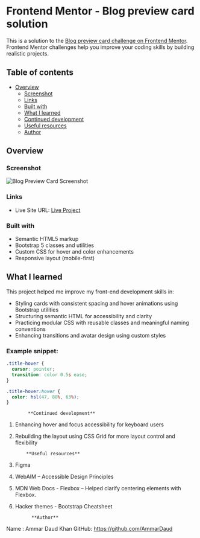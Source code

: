 # Frontend Mentor - Blog preview card solution

This is a solution to the [Blog preview card challenge on Frontend Mentor](https://www.frontendmentor.io/challenges/blog-preview-card-ckPaj01IcS). Frontend Mentor challenges help you improve your coding skills by building realistic projects. 

## Table of contents

- [Overview](#overview)
  - [Screenshot](#screenshot)
  - [Links](#links)
  - [Built with](#built-with)
  - [What I learned](#what-i-learned)
  - [Continued development](#continued-development)
  - [Useful resources](#useful-resources)
  - [Author](#author)

## Overview

### Screenshot

![Blog Preview Card Screenshot](<assets/images/Folk BLOG SS.png>)

### Links

- Live Site URL: [Live Project](http://127.0.0.1:5500/Lab-3/Folk_Blog-Preview-Card/index.html)

### Built with

- Semantic HTML5 markup
- Bootstrap 5 classes and utilities
- Custom CSS for hover and color enhancements
- Responsive layout (mobile-first)

## What I learned

This project helped me improve my front-end development skills in:

- Styling cards with consistent spacing and hover animations using Bootstrap utilities
- Structuring semantic HTML for accessibility and clarity
- Practicing modular CSS with reusable classes and meaningful naming conventions
- Enhancing transitions and avatar design using custom styles

### Example snippet:

```css
.title-hover {
  cursor: pointer;
  transition: color 0.5s ease;
}

.title-hover:hover {
  color: hsl(47, 88%, 63%);
}

```
  
            **Continued development**
1. Enhancing hover and focus accessibility for keyboard users
2. Rebuilding the layout using CSS Grid for more layout control and flexibility

           **Useful resources**
1. Figma
2. WebAIM – Accessible Design Principles
3. MDN Web Docs - Flexbox – Helped clarify centering elements with Flexbox.
4. Hacker themes - Bootstrap Cheatsheet
 
             **Author**
Name : Ammar Daud Khan
GitHub: https://github.com/AmmarDaud
